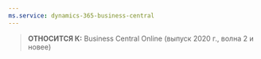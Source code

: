 ```yaml
---
ms.service: dynamics-365-business-central
---
```

> **ОТНОСИТСЯ К:** Business Central Online (выпуск 2020 г., волна 2 и новее)